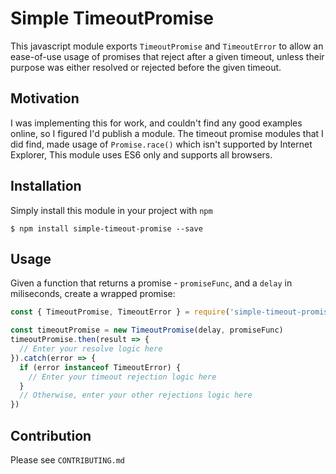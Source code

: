 # Simple TimeoutPromise

This javascript module exports `TimeoutPromise` and `TimeoutError` to allow an ease-of-use usage of promises that reject after a given timeout, unless their purpose was either resolved or rejected before the given timeout.

## Motivation
I was implementing this for work, and couldn't find any good examples online, so I figured I'd publish a module.
The timeout promise modules that I did find, made usage of `Promise.race()` which isn't supported by Internet Explorer,
This module uses ES6 only and supports all browsers.

## Installation

Simply install this module in your project with `npm`
~~~
$ npm install simple-timeout-promise --save
~~~

## Usage
Given a function that returns a promise - `promiseFunc`, and a `delay` in miliseconds, create a wrapped promise:
~~~ js
const { TimeoutPromise, TimeoutError } = require('simple-timeout-promise')

const timeoutPromise = new TimeoutPromise(delay, promiseFunc)
timeoutPromise.then(result => {
  // Enter your resolve logic here
}).catch(error => {
  if (error instanceof TimeoutError) {
    // Enter your timeout rejection logic here
  }
  // Otherwise, enter your other rejections logic here
})
~~~

## Contribution
Please see `CONTRIBUTING.md`
